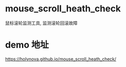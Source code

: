 # mouse_scroll_heath_check
鼠标滚轮监测工具, 监测滚轮回滚故障


# demo 地址
https://holynova.github.io/mouse_scroll_heath_check/
